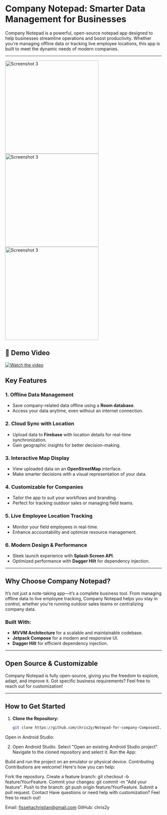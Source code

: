 # Company Notepad: Smarter Data Management for Businesses  

Company Notepad is a powerful, open-source notepad app designed to help businesses streamline operations and boost productivity. Whether you're managing offline data or tracking live employee locations, this app is built to meet the dynamic needs of modern companies.  

---


<img src="" alt="Screenshot 3" width="300"/>
<img src="" alt="Screenshot 3" width="300"/>
<img src="" alt="Screenshot 3" width="300"/>

## 🎥 Demo Video
[![Watch the video](https://img.youtube.com/vi/your_video_id/maxresdefault.jpg)]([[https://[youtube.com/shorts/kWVxc1xvVQ0](https://youtube.com/shorts/jWgrIxVN514)?feature=share](https://www.youtube.com/shorts/jWgrIxVN514)](https://youtube.com/shorts/jWgrIxVN514))


## Key Features  

### 1. Offline Data Management  
- Save company-related data offline using a **Room database**.  
- Access your data anytime, even without an internet connection.  

### 2. Cloud Sync with Location  
- Upload data to **Firebase** with location details for real-time synchronization.  
- Gain geographic insights for better decision-making.  

### 3. Interactive Map Display  
- View uploaded data on an **OpenStreetMap** interface.  
- Make smarter decisions with a visual representation of your data.  

### 4. Customizable for Companies  
- Tailor the app to suit your workflows and branding.  
- Perfect for tracking outdoor sales or managing field teams.  

### 5. Live Employee Location Tracking  
- Monitor your field employees in real-time.  
- Enhance accountability and optimize resource management.  

### 6. Modern Design & Performance  
- Sleek launch experience with **Splash Screen API**.  
- Optimized performance with **Dagger Hilt** for dependency injection.  

---

## Why Choose Company Notepad?  
It’s not just a note-taking app—it’s a complete business tool. From managing offline data to live employee tracking, Company Notepad helps you stay in control, whether you're running outdoor sales teams or centralizing company data.  

### Built With:  
- **MVVM Architecture** for a scalable and maintainable codebase.  
- **Jetpack Compose** for a modern and responsive UI.  
- **Dagger Hilt** for efficient dependency injection.  

---

## Open Source & Customizable  
Company Notepad is fully open-source, giving you the freedom to explore, adapt, and improve it. Got specific business requirements? Feel free to reach out for customization!  

---

## How to Get Started  

1. **Clone the Repository:**  
   ```sh
   git clone https://github.com/chris2y/Notepad-for-company-ComposeUI.git
Open in Android Studio:

2. Open Android Studio.
Select "Open an existing Android Studio project".
Navigate to the cloned repository and select it.
Run the App:

Build and run the project on an emulator or physical device.
Contributing
Contributions are welcome! Here's how you can help:

Fork the repository.
Create a feature branch: git checkout -b feature/YourFeature.
Commit your changes: git commit -m "Add your feature".
Push to the branch: git push origin feature/YourFeature.
Submit a pull request.
Contact
Have questions or need help with customization? Feel free to reach out!

Email: fissehachristian@gmail.com
GitHub: chris2y
